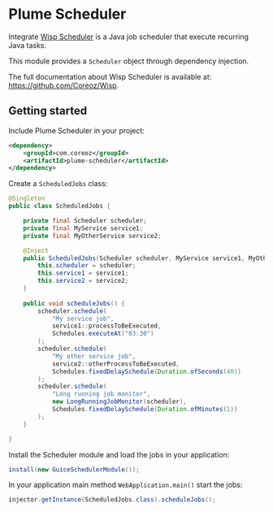 Plume Scheduler
===============

Integrate [Wisp Scheduler](https://github.com/Coreoz/Wisp)
is a Java job scheduler that execute recurring Java tasks.

This module provides a `Scheduler` object through dependency injection.

The full documentation about Wisp Scheduler is available at:
<https://github.com/Coreoz/Wisp>.

Getting started
---------------
Include Plume Scheduler in your project:
```xml
<dependency>
    <groupId>com.coreoz</groupId>
    <artifactId>plume-scheduler</artifactId>
</dependency>
```

Create a `ScheduledJobs` class:
```java
@Singleton
public class ScheduledJobs {

    private final Scheduler scheduler;
    private final MyService service1;
    private final MyOtherService service2;

    @Inject
    public ScheduledJobs(Scheduler scheduler, MyService service1, MyOtherService service2) {
        this.scheduler = scheduler;
        this.service1 = service1;
        this.service2 = service2;
    }
    
    public void scheduleJobs() {
        scheduler.schedule(
            "My service job",
            service1::processToBeExecuted,
            Schedules.executeAt("03:30")
        );
        scheduler.schedule(
            "My other service job",
            service2::otherProcessToBeExecuted,
            Schedules.fixedDelaySchedule(Duration.ofSeconds(40))
        );
        scheduler.schedule(
            "Long running job monitor",
            new LongRunningJobMonitor(scheduler),
            Schedules.fixedDelaySchedule(Duration.ofMinutes(1))
        );
    }

}
```

Install the Scheduler module and load the jobs in your application:

```java
install(new GuiceSchedulerModule());
```

In your application main method `WebApplication.main()` start the jobs:

```java
injector.getInstance(ScheduledJobs.class).scheduleJobs();
```

